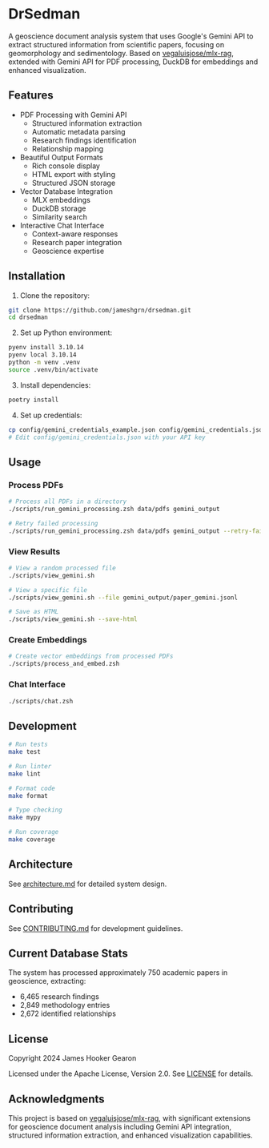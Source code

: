 # DrSedman

A geoscience document analysis system that uses Google's Gemini API to extract structured information from scientific papers, focusing on geomorphology and sedimentology. Based on [vegaluisjose/mlx-rag](https://github.com/vegaluisjose/mlx-rag), extended with Gemini API for PDF processing, DuckDB for embeddings and enhanced visualization.

## Features

- PDF Processing with Gemini API
  - Structured information extraction
  - Automatic metadata parsing
  - Research findings identification
  - Relationship mapping
- Beautiful Output Formats
  - Rich console display
  - HTML export with styling
  - Structured JSON storage
- Vector Database Integration
  - MLX embeddings
  - DuckDB storage
  - Similarity search
- Interactive Chat Interface
  - Context-aware responses
  - Research paper integration
  - Geoscience expertise

## Installation

1. Clone the repository:
```bash
git clone https://github.com/jameshgrn/drsedman.git
cd drsedman
```

2. Set up Python environment:
```bash
pyenv install 3.10.14
pyenv local 3.10.14
python -m venv .venv
source .venv/bin/activate
```

3. Install dependencies:
```bash
poetry install
```

4. Set up credentials:
```bash
cp config/gemini_credentials_example.json config/gemini_credentials.json
# Edit config/gemini_credentials.json with your API key
```

## Usage

### Process PDFs
```bash
# Process all PDFs in a directory
./scripts/run_gemini_processing.zsh data/pdfs gemini_output

# Retry failed processing
./scripts/run_gemini_processing.zsh data/pdfs gemini_output --retry-failed
```

### View Results
```bash
# View a random processed file
./scripts/view_gemini.sh

# View a specific file
./scripts/view_gemini.sh --file gemini_output/paper_gemini.jsonl

# Save as HTML
./scripts/view_gemini.sh --save-html
```

### Create Embeddings
```bash
# Create vector embeddings from processed PDFs
./scripts/process_and_embed.zsh
```

### Chat Interface
```bash
./scripts/chat.zsh
```

## Development

```bash
# Run tests
make test

# Run linter
make lint

# Format code
make format

# Type checking
make mypy

# Run coverage
make coverage
```

## Architecture

See [architecture.md](docs/architecture.md) for detailed system design.

## Contributing

See [CONTRIBUTING.md](docs/CONTRIBUTING.md) for development guidelines.

## Current Database Stats

The system has processed approximately 750 academic papers in geoscience, extracting:
- 6,465 research findings
- 2,849 methodology entries
- 2,672 identified relationships

## License

Copyright 2024 James Hooker Gearon

Licensed under the Apache License, Version 2.0. See [LICENSE](LICENSE) for details.

## Acknowledgments

This project is based on [vegaluisjose/mlx-rag](https://github.com/vegaluisjose/mlx-rag), with significant extensions for geoscience document analysis including Gemini API integration, structured information extraction, and enhanced visualization capabilities.